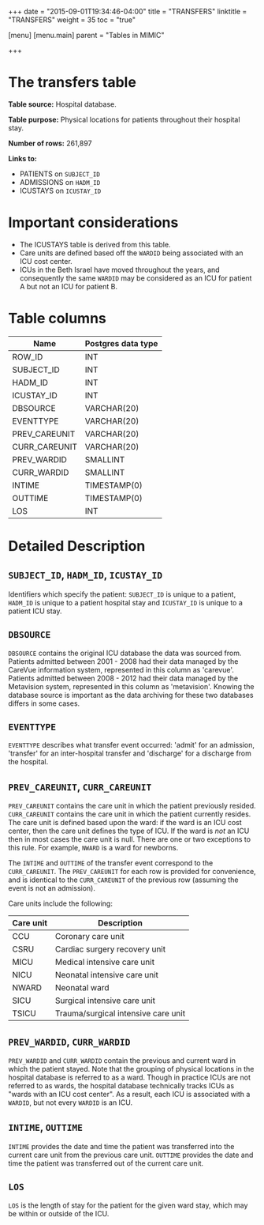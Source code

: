 +++
date = "2015-09-01T19:34:46-04:00"
title = "TRANSFERS"
linktitle = "TRANSFERS"
weight = 35
toc = "true"

[menu]
  [menu.main]
    parent = "Tables in MIMIC"

+++

# The transfers table

**Table source:** Hospital database.

**Table purpose:** Physical locations for patients throughout their hospital stay.

**Number of rows:** 261,897

**Links to:**

* PATIENTS on `SUBJECT_ID`
* ADMISSIONS on `HADM_ID`
* ICUSTAYS on `ICUSTAY_ID`

# Important considerations

* The ICUSTAYS table is derived from this table.
* Care units are defined based off the `WARDID` being associated with an ICU cost center.
* ICUs in the Beth Israel have moved throughout the years, and consequently the same `WARDID` may be considered as an ICU for patient A but not an ICU for patient B.

# Table columns

Name | Postgres data type
---- | ----
ROW\_ID | INT
SUBJECT\_ID | INT
HADM\_ID | INT
ICUSTAY\_ID | INT
DBSOURCE | VARCHAR(20)
EVENTTYPE | VARCHAR(20)
PREV\_CAREUNIT | VARCHAR(20)
CURR\_CAREUNIT | VARCHAR(20)
PREV\_WARDID | SMALLINT
CURR\_WARDID | SMALLINT
INTIME | TIMESTAMP(0)
OUTTIME | TIMESTAMP(0)
LOS | INT


# Detailed Description

## `SUBJECT_ID`, `HADM_ID`, `ICUSTAY_ID`

Identifiers which specify the patient: `SUBJECT_ID` is unique to a patient, `HADM_ID` is unique to a patient hospital stay and `ICUSTAY_ID` is unique to a patient ICU stay.

## `DBSOURCE`

`DBSOURCE` contains the original ICU database the data was sourced from. Patients admitted between 2001 - 2008 had their data managed by the CareVue information system, represented in this column as 'carevue'. Patients admitted between 2008 - 2012 had their data managed by the Metavision system, represented in this column as 'metavision'. Knowing the database source is important as the data archiving for these two databases differs in some cases.

## `EVENTTYPE`

`EVENTTYPE` describes what transfer event occurred: 'admit' for an admission, 'transfer' for an inter-hospital transfer and 'discharge' for a discharge from the hospital.


## `PREV_CAREUNIT`, `CURR_CAREUNIT`

`PREV_CAREUNIT` contains the care unit in which the patient previously resided. `CURR_CAREUNIT` contains the care unit in which the patient currently resides. The care unit is defined based upon the ward: if the ward is an ICU cost center, then the care unit defines the type of ICU. If the ward is *not* an ICU then in most cases the care unit is null. There are one or two exceptions to this rule. For example, ```NWARD``` is a ward for newborns.

The `INTIME` and `OUTTIME` of the transfer event correspond to the `CURR_CAREUNIT`. The `PREV_CAREUNIT` for each row is provided for convenience, and is identical to the `CURR_CAREUNIT` of the previous row (assuming the event is not an admission).

Care units include the following:

Care unit | Description
--- | ---
CCU | Coronary care unit
CSRU | Cardiac surgery recovery unit
MICU | Medical intensive care unit
NICU | Neonatal intensive care unit
NWARD | Neonatal ward
SICU | Surgical intensive care unit
TSICU | Trauma/surgical intensive care unit

## `PREV_WARDID`, `CURR_WARDID`

`PREV_WARDID` and `CURR_WARDID` contain the previous and current ward in which the patient stayed. Note that the grouping of physical locations in the hospital database is referred to as a ward. Though in practice ICUs are not referred to as wards, the hospital database technically tracks ICUs as "wards with an ICU cost center". As a result, each ICU is associated with a `WARDID`, but not every `WARDID` is an ICU.

## `INTIME`, `OUTTIME`

`INTIME` provides the date and time the patient was transferred into the current care unit from the previous care unit. `OUTTIME` provides the date and time the patient was transferred out of the current care unit.

## `LOS`

`LOS` is the length of stay for the patient for the given ward stay, which may be within or outside of the ICU.
